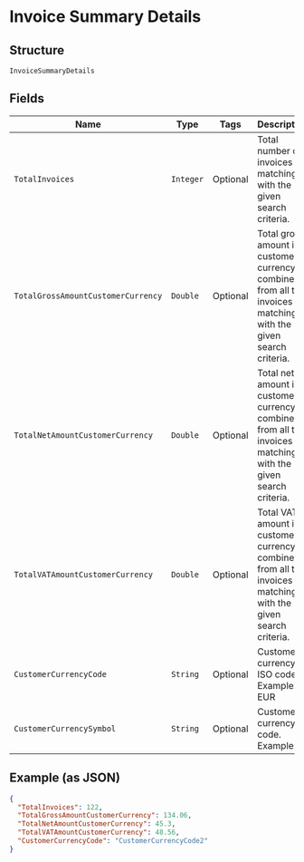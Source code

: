 
# Invoice Summary Details

## Structure

`InvoiceSummaryDetails`

## Fields

| Name | Type | Tags | Description | Getter | Setter |
|  --- | --- | --- | --- | --- | --- |
| `TotalInvoices` | `Integer` | Optional | Total number of invoices matching with the given search criteria. | Integer getTotalInvoices() | setTotalInvoices(Integer totalInvoices) |
| `TotalGrossAmountCustomerCurrency` | `Double` | Optional | Total gross amount in customer currency combined from all the invoices matching with the given search criteria. | Double getTotalGrossAmountCustomerCurrency() | setTotalGrossAmountCustomerCurrency(Double totalGrossAmountCustomerCurrency) |
| `TotalNetAmountCustomerCurrency` | `Double` | Optional | Total net amount in customer currency combined from all the invoices matching with the given search criteria. | Double getTotalNetAmountCustomerCurrency() | setTotalNetAmountCustomerCurrency(Double totalNetAmountCustomerCurrency) |
| `TotalVATAmountCustomerCurrency` | `Double` | Optional | Total VAT amount in customer currency combined from all the invoices matching with the given search criteria. | Double getTotalVATAmountCustomerCurrency() | setTotalVATAmountCustomerCurrency(Double totalVATAmountCustomerCurrency) |
| `CustomerCurrencyCode` | `String` | Optional | Customer currency ISO code.<br>Example: EUR | String getCustomerCurrencyCode() | setCustomerCurrencyCode(String customerCurrencyCode) |
| `CustomerCurrencySymbol` | `String` | Optional | Customer currency code.<br>Example: € | String getCustomerCurrencySymbol() | setCustomerCurrencySymbol(String customerCurrencySymbol) |

## Example (as JSON)

```json
{
  "TotalInvoices": 122,
  "TotalGrossAmountCustomerCurrency": 134.06,
  "TotalNetAmountCustomerCurrency": 45.3,
  "TotalVATAmountCustomerCurrency": 48.56,
  "CustomerCurrencyCode": "CustomerCurrencyCode2"
}
```

